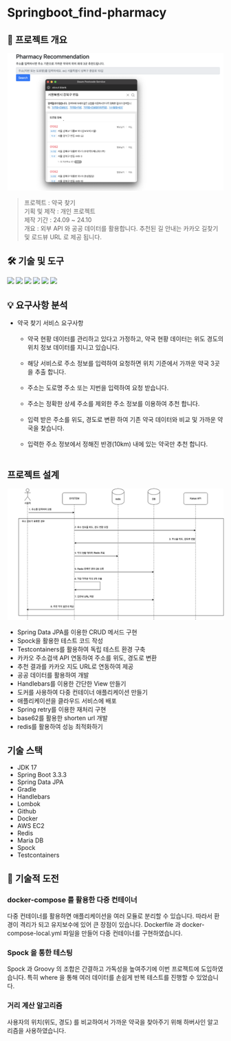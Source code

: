 # Springboot_find-pharmacy

## 📄 프로젝트 개요

<img src="./main.png">

> 프로젝트 : 약국 찾기 <br/>
> 기획 및 제작 : 개인 프로젝트 <br/>
> 제작 기간 : 24.09 ~ 24.10 <br/>
> 개요 : 외부 API 와 공공 데이터를 활용합니다. 추천된 길 안내는
> 카카오 길찾기 및 로드뷰 URL 로 제공 됩니다.

## 🛠️ 기술 및 도구

<img src="https://img.shields.io/badge/Spring-6DB33F?style=for-the-badge&logo=spring&logoColor=white">
<img src="https://img.shields.io/badge/Spring Boot-6DB33F?style=for-the-badge&logo=Spring Boot&logoColor=white">
<img src="https://img.shields.io/badge/MariaDB-003545?style=for-the-badge&logo=MariaDB&logoColor=white">
<img src="https://img.shields.io/badge/Redis-FF4438?style=for-the-badge&logo=Redis&logoColor=white">
<img src="https://img.shields.io/badge/Docker-2496ED?style=for-the-badge&logo=Docker&logoColor=white">
<img src="https://img.shields.io/badge/Handlebars-000000?style=for-the-badge&logo=Handlebars.js&logoColor=white">


## 💡 요구사항 분석

- 약국 찾기 서비스 요구사항<br><br>
    - 약국 현황 데이터를 관리하고 있다고 가정하고, 약국 현황 데이터는 위도 경도의 위치 정보 데이터를 지니고 있습니다.<br><br>
    - 해당 서비스로 주소 정보를 입력하여 요청하면 위치 기준에서 가까운 약국 3곳을 추출 합니다.<br><br>
    - 주소는 도로명 주소 또는 지번을 입력하여 요청 받습니다.<br><br>
    - 주소는 정확한 상세 주소를 제외한 주소 정보를 이용하여 추천 합니다.<br><br>
    - 입력 받은 주소를 위도, 경도로 변환 하여 기존 약국 데이터와 비교 및 가까운 약국을 찾습니다.<br><br>
    - 입력한 주소 정보에서 정해진 반경(10km) 내에 있는 약국만 추천 합니다.<br><br>

## 프로젝트 설계

<img src="./pharmacy.jpg">

- Spring Data JPA를 이용한 CRUD 메서드 구현
- Spock을 활용한 테스트 코드 작성
- Testcontainers를 활용하여 독립 테스트 환경 구축
- 카카오 주소검색 API 연동하여 주소를 위도, 경도로 변환
- 추천 결과를 카카오 지도 URL로 연동하여 제공
- 공공 데이터를 활용하여 개발
- Handlebars를 이용한 간단한 View 만들기
- 도커를 사용하여 다중 컨테이너 애플리케이션 만들기
- 애플리케이션을 클라우드 서비스에 배포
- Spring retry를 이용한 재처리 구현
- base62를 활용한 shorten url 개발
- redis를 활용하여 성능 최적화하기


## 기술 스택

- JDK 17
- Spring Boot 3.3.3
- Spring Data JPA
- Gradle
- Handlebars
- Lombok
- Github
- Docker
- AWS EC2
- Redis
- Maria DB
- Spock
- Testcontainers

## 🔎 기술적 도전

### docker-compose 를 활용한 다중 컨테이너
다중 컨테이너를 활용하면 애플리케이션을 여러 모듈로 분리할 수 있습니다. 따라서 
환경이 격리가 되고 유지보수에 있어 큰 장점이 있습니다. Dockerfile 과 docker-compose-local.yml 파일을 만들어
다중 컨테이너를 구현하였습니다.

### Spock 을 통한 테스팅
Spock 과 Groovy 의 조합은 간결하고 가독성을 높여주기에 이번 프로젝트에 도입하였습니다.
특히 where 을 통해 여러 데이터를 손쉽게 반복 테스트를 진행할 수 있었습니다.


### 거리 계산 알고리즘
사용자의 위치(위도, 경도) 를 비교하여서 가까운 약국을 찾아주기 위해 
하버사인 알고리즘을 사용하였습니다.


























